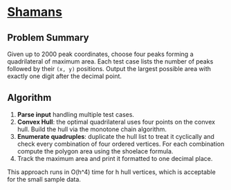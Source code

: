 # [Shamans](https://www.spoj.com/problems/SHAMAN/)

## Problem Summary
Given up to 2000 peak coordinates, choose four peaks forming a quadrilateral of maximum area. Each test case lists the number of peaks followed by their `(x, y)` positions. Output the largest possible area with exactly one digit after the decimal point.

## Algorithm
1. **Parse input** handling multiple test cases.
2. **Convex Hull**: the optimal quadrilateral uses four points on the convex hull. Build the hull via the monotone chain algorithm.
3. **Enumerate quadruples**: duplicate the hull list to treat it cyclically and check every combination of four ordered vertices. For each combination compute the polygon area using the shoelace formula.
4. Track the maximum area and print it formatted to one decimal place.

This approach runs in O(h^4) time for h hull vertices, which is acceptable for the small sample data.

